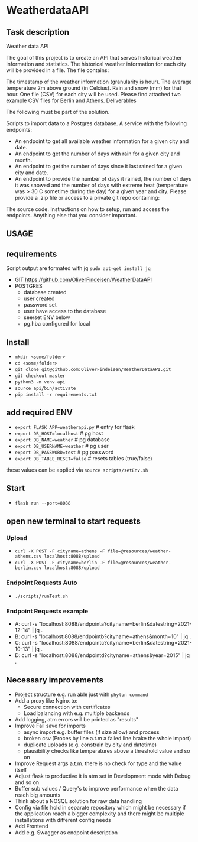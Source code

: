 # WeatherdataAPI

## Task description

Weather data API

The goal of this project is to create an API that serves historical weather information and statistics. The
historical weather information for each city will be provided in a file. 
The file contains:

The timestamp of the weather information (granularity is hour).
The average temperature 2m above ground (in Celcius).
Rain and snow (mm) for that hour.
One file (CSV) for each city will be used. Please find attached two example CSV files for Berlin and
Athens.
Deliverables

The following must be part of the solution.

Scripts to import data to a Postgres database.
A service with the following endpoints:
- An endpoint to get all available weather information for a given city and date.
- An endpoint to get the number of days with rain for a given city and month.
- An endpoint to get the number of days since it last rained for a given city and date.
- An endpoint to provide the number of days it rained, the number of days it was snowed
and the number of days with extreme heat (temperature was > 30 C sometime during
the day) for a given year and city.
Please provide a .zip file or access to a private git repo containing:

The source code.
Instructions on how to setup, run and access the endpoints.
Anything else that you consider important.

## USAGE 

## requirements


Script output are formated with jq
`sudo apt-get install jq`

- GIT https://github.com/OliverFindeisen/WeatherDataAPI
- POSTGRES
  - database created
  - user created
  - password set
  - user have access to the database 
  - see/set ENV below
  - pg.hba  configured for local


## Install 

- `mkdir <some/folder>`
- `cd <some/folder>`
- `git clone git@github.com:OliverFindeisen/WeatherDataAPI.git`
- `git checkout master`
- `python3 -m venv api`
- `source api/bin/activate`
- `pip install -r requirements.txt`

## add required ENV

- `export FLASK_APP=weatherapi.py` # entry for flask
- `export DB_HOST=localhost` # pg host
- `export DB_NAME=weather` # pg database
- `export DB_USERNAME=weather` # pg user
- `export DB_PASSWORD=test` # pg password
- `export DB_TABLE_RESET=false` # resets tables (true/false)

these values can be applied via `source scripts/setEnv.sh`

## Start

- `flask run --port=8088`

## open new terminal to start requests

### Upload

- `curl -X POST -F cityname=athens -F file=@resources/weather-athens.csv localhost:8088/upload`
- `curl -X POST -F cityname=berlin -F file=@resources/weather-berlin.csv localhost:8088/upload`
### Endpoint Requests Auto

- `./scripts/runTest.sh`

### Endpoint Requests example

- A: curl -s "localhost:8088/endpointa?cityname=berlin&datestring=2021-12-14" | jq .
- B: curl -s "localhost:8088/endpointb?cityname=athens&month=10" | jq .
- C: curl -s "localhost:8088/endpointc?cityname=berlin&datestring=2021-10-13" | jq .
- D: curl -s "localhost:8088/endpointd?cityname=athens&year=2015" | jq .

## Necessary improvements

- Project structure e.g. run able just with `phyton command`
- Add a proxy like Nginx to:
  - Secure connection with certificates
  - Load balancing with e.g. multiple backends
- Add logging, atm errors will be printed as "results"
- Improve Fail save for imports
  - async import e.g. buffer files (if size allow) and process  
  - broken csv (Proces by line a.t.m a failed line brake the whole import)
  - duplicate uploads (e.g. constrain by city and datetime)
  - plausibility checks like temperatures above a threshold value and so on
- Improve Request args a.t.m. there is no check for type and the value itself
- Adjust flask to productive it is atm set in Development mode with Debug and so on
- Buffer sub values / Query's to improve performance when the data reach big amounts
- Think about a NOSQL solution for raw data handling
- Config via file hold in separate repository which might be necessary if the application reach a bigger complexity and there might be multiple installations with different config needs
- Add Frontend
- Add e.g. Swagger as endpoint description
